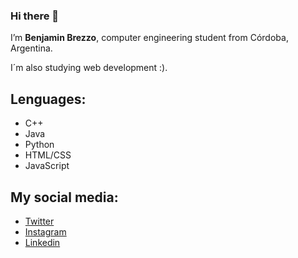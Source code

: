 ### Hi there 👋

I’m **Benjamin Brezzo**, computer engineering student from Córdoba, Argentina.

I´m also studying web development :).

## Lenguages:
- C++
- Java
- Python
- HTML/CSS
- JavaScript


## My social media:
- [Twitter](https://twitter.com/BenjaBrezzo)
- [Instagram](https://www.instagram.com/benjabrezzo/)
- [Linkedin](https://www.linkedin.com/in/benjamin-brezzo-150559191)


